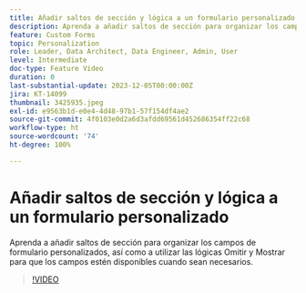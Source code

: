 ```yaml
---
title: Añadir saltos de sección y lógica a un formulario personalizado
description: Aprenda a añadir saltos de sección para organizar los campos de formulario personalizados, así como a utilizar las lógicas Omitir y Mostrar para que los campos estén disponibles cuando sean necesarios.
feature: Custom Forms
topic: Personalization
role: Leader, Data Architect, Data Engineer, Admin, User
level: Intermediate
doc-type: Feature Video
duration: 0
last-substantial-update: 2023-12-05T00:00:00Z
jira: KT-14099
thumbnail: 3425935.jpeg
exl-id: e9563b1d-e0e4-4d48-97b1-57f154df4ae2
source-git-commit: 4f0103e0d2a6d3afdd69561d452686354ff22c68
workflow-type: ht
source-wordcount: '74'
ht-degree: 100%

---
```


# Añadir saltos de sección y lógica a un formulario personalizado

Aprenda a añadir saltos de sección para organizar los campos de formulario personalizados, así como a utilizar las lógicas Omitir y Mostrar para que los campos estén disponibles cuando sean necesarios.

>[!VIDEO](https://video.tv.adobe.com/v/3425935/?quality=12&learn=on)
